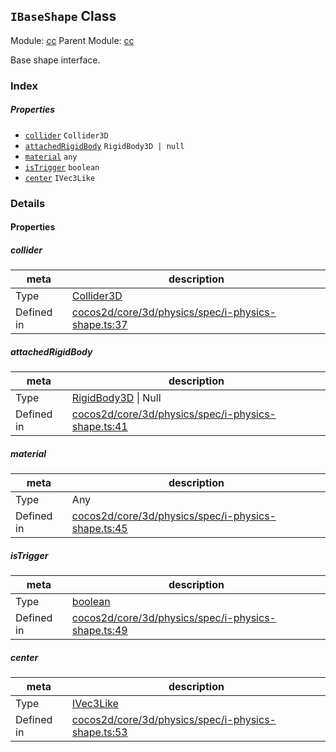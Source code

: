 ## `IBaseShape` Class



Module: [cc](../modules/cc.md)
Parent Module: [cc](../modules/cc.md)


Base shape interface.



### Index

##### Properties

  - [`collider`](#collider) `Collider3D` 
  - [`attachedRigidBody`](#attachedrigidbody) `RigidBody3D | null` 
  - [`material`](#material) `any` 
  - [`isTrigger`](#istrigger) `boolean` 
  - [`center`](#center) `IVec3Like` 





### Details


#### Properties


##### collider

> 

| meta | description |
|------|-------------|
| Type | <a href="../classes/Collider3D.html" class="crosslink">Collider3D</a> |
| Defined in | [cocos2d/core/3d/physics/spec/i-physics-shape.ts:37](https://github.com/cocos-creator/engine/blob/ca662e1d8c009e4c070be6fb12c55967f9cdd6f6/cocos2d/core/3d/physics/spec/i-physics-shape.ts#L37) |



##### attachedRigidBody

> 

| meta | description |
|------|-------------|
| Type | <a href="../classes/RigidBody3D.html" class="crosslink">RigidBody3D</a> &#124; Null |
| Defined in | [cocos2d/core/3d/physics/spec/i-physics-shape.ts:41](https://github.com/cocos-creator/engine/blob/ca662e1d8c009e4c070be6fb12c55967f9cdd6f6/cocos2d/core/3d/physics/spec/i-physics-shape.ts#L41) |



##### material

> 

| meta | description |
|------|-------------|
| Type | Any |
| Defined in | [cocos2d/core/3d/physics/spec/i-physics-shape.ts:45](https://github.com/cocos-creator/engine/blob/ca662e1d8c009e4c070be6fb12c55967f9cdd6f6/cocos2d/core/3d/physics/spec/i-physics-shape.ts#L45) |



##### isTrigger

> 

| meta | description |
|------|-------------|
| Type | <a href="https://developer.mozilla.org/en/JavaScript/Reference/Global_Objects/Boolean" class="crosslink external" target="_blank">boolean</a> |
| Defined in | [cocos2d/core/3d/physics/spec/i-physics-shape.ts:49](https://github.com/cocos-creator/engine/blob/ca662e1d8c009e4c070be6fb12c55967f9cdd6f6/cocos2d/core/3d/physics/spec/i-physics-shape.ts#L49) |



##### center

> 

| meta | description |
|------|-------------|
| Type | <a href="../classes/IVec3Like.html" class="crosslink">IVec3Like</a> |
| Defined in | [cocos2d/core/3d/physics/spec/i-physics-shape.ts:53](https://github.com/cocos-creator/engine/blob/ca662e1d8c009e4c070be6fb12c55967f9cdd6f6/cocos2d/core/3d/physics/spec/i-physics-shape.ts#L53) |






